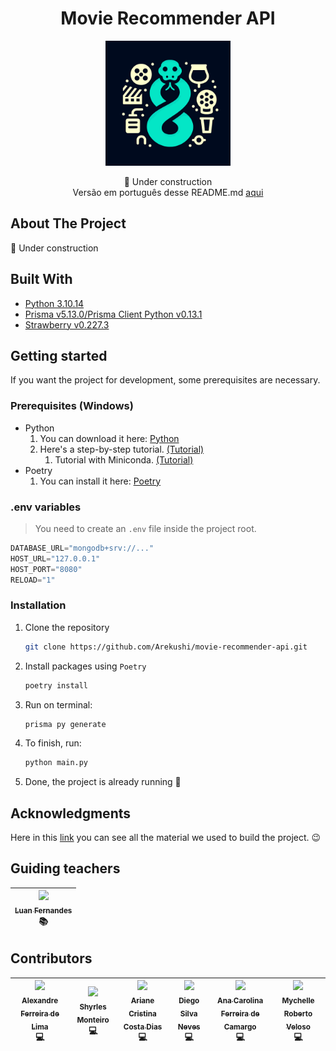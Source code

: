<h1 align="center">
    Movie Recommender API
</h1>

<p align="center">
    <a href="#" target="blank">
        <img
            src="./assets/movie-icon.svg"
            width="200"
            title="Project Icon"
            alt="Project Icon"
        />
    </a>
</p>

<p align="center">
    🚧 Under construction
    <br>
    Versão em português desse README.md <a href="https://github.com/Arekushi/movie-recommender-api/blob/master/README.md">aqui</a>
</p>


## About The Project
🚧 Under construction


## Built With
- [Python 3.10.14][python]
- [Prisma v5.13.0/Prisma Client Python v0.13.1][prisma]
- [Strawberry v0.227.3][strawberry]


## Getting started
If you want the project for development, some prerequisites are necessary.


### Prerequisites (Windows)
* Python
    1. You can download it here: [Python][python]
    2. Here's a step-by-step tutorial. [(Tutorial)][python_tutorial]
        1. Tutorial with Miniconda. [(Tutorial)][miniconda_tutorial]
* Poetry
    1. You can install it here: [Poetry][poetry]


### .env variables
> You need to create an `.env` file inside the project root.
```python
DATABASE_URL="mongodb+srv://..."
HOST_URL="127.0.0.1"
HOST_PORT="8080"
RELOAD="1"
```


### Installation
1. Clone the repository
    ```sh
    git clone https://github.com/Arekushi/movie-recommender-api.git
    ```
2. Install packages using `Poetry`
    ```sh
    poetry install
    ```
3. Run on terminal:
    ```sh
    prisma py generate
    ```
4. To finish, run:
    ```sh
    python main.py
    ```
5. Done, the project is already running 🎉


## Acknowledgments
Here in this [link][acknowledgments] you can see all the material we used to build the project. 😉

## Guiding teachers
| [<div><img width=115 src="https://avatars.githubusercontent.com/u/31980070?v=4"><br><sub>Luan Fernandes</sub></div>][luan] <div title="Guide">📚</div> |
| :---: |

## Contributors
| [<div><img width=115 src="https://avatars.githubusercontent.com/u/54884313?v=4"><br><sub>Alexandre Ferreira de Lima</sub></div>][arekushi] <div title="Code">💻</div> | [<div><img width=115 src="https://avatars.githubusercontent.com/u/4665684?v=4"><br><sub>Shyrles Monteiro</sub></div>][shyrles] <div title="Code">💻</div> | [<div><img width=115 src="https://avatars.githubusercontent.com/u/91470759?v=4"><br><sub>Ariane Cristina Costa Dias</sub></div>][ariane] <div title="Code">💻</div> | [<div><img width=115 src="https://avatars.githubusercontent.com/u/90654164?v=4"><br><sub>Diego Silva Neves</sub></div>][diego] <div title="Code">💻</div> | [<div><img width=115 src="https://avatars.githubusercontent.com/u/91035018?v=4"><br><sub>Ana Carolina Ferreira de Camargo</sub></div>][ana] <div title="Code">💻</div> | [<div><img width=115 src="https://avatars.githubusercontent.com/u/86978502?v=4"><br><sub>Mychelle Roberto Veloso</sub></div>][myche] <div title="Code">💻</div> |
| :---: | :---: | :---: | :---: | :---: | :---: |


<!-- [Build With] -->
[python]: https://www.python.org/downloads/
[python_tutorial]: https://www.digitalocean.com/community/tutorials/install-python-windows-10
[miniconda_tutorial]: https://katiekodes.com/setup-python-windows-miniconda/
[poetry]: https://python-poetry.org/docs/#installation
[prisma]: https://github.com/RobertCraigie/prisma-client-py
[strawberry]: https://strawberry.rocks/docs

<!-- [Some links] -->
[acknowledgments]: https://arekushi.notion.site/Acknowledgments-826db5a25cbf4f629640641cbd3ab917?pvs=4

<!-- [Constributors] -->
[arekushi]: https://github.com/Arekushi
[shyrles]: https://github.com/Shyrles
[ariane]: https://github.com/arianeccdias
[diego]: https://github.com/nevesbattousai
[ana]: https://github.com/Anakaita
[myche]: https://github.com/mychveloso
[luan]: https://github.com/souluanf
